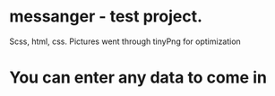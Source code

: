 # messanger - test project.
Scss, html, css.
Pictures went through tinyPng for optimization
# You can enter any data to come in
